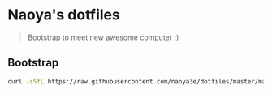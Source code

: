 # Naoya's dotfiles

> Bootstrap to meet new awesome computer :)

## Bootstrap

```sh
curl -sSfL https://raw.githubusercontent.com/naoya3e/dotfiles/master/macos/scripts/bootstrap.sh | sh
```
